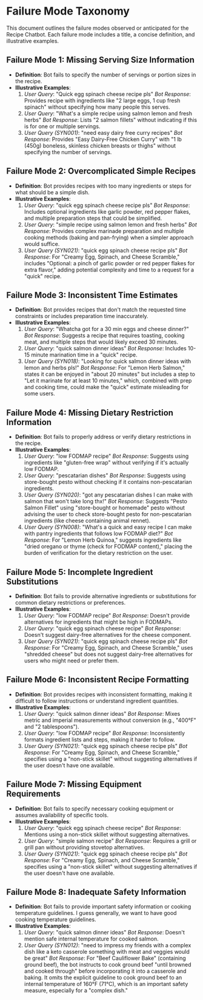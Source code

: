 <!-- for HW 2: Template for defining failure mode taxonomy -->

# Failure Mode Taxonomy

This document outlines the failure modes observed or anticipated for the Recipe Chatbot. Each failure mode includes a title, a concise definition, and illustrative examples.

## Failure Mode 1: Missing Serving Size Information

*   **Definition**: Bot fails to specify the number of servings or portion sizes in the recipe.
*   **Illustrative Examples**:
    1.  *User Query*: "Quick egg spinach cheese recipe pls"
        *Bot Response*: Provides recipe with ingredients like "2 large eggs, 1 cup fresh spinach" without specifying how many people this serves.
    2.  *User Query*: "What's a simple recipe using salmon lemon and fresh herbs"
        *Bot Response*: Lists "2 salmon fillets" without indicating if this is for one or multiple servings.
    3.  *User Query (SYN001)*: "need easy dairy free curry recipes"
        *Bot Response*: Provides "Easy Dairy-Free Chicken Curry" with "1 lb (450g) boneless, skinless chicken breasts or thighs" without specifying the number of servings.

## Failure Mode 2: Overcomplicated Simple Recipes

*   **Definition**: Bot provides recipes with too many ingredients or steps for what should be a simple dish.
*   **Illustrative Examples**:
    1.  *User Query*: "quick egg spinach cheese recipe pls"
        *Bot Response*: Includes optional ingredients like garlic powder, red pepper flakes, and multiple preparation steps that could be simplified.
    2.  *User Query*: "simple recipe using salmon lemon and fresh herbs"
        *Bot Response*: Provides complex marinade preparation and multiple cooking methods (baking and pan-frying) when a simpler approach would suffice.
    3.  *User Query (SYN021)*: "quick egg spinach cheese recipe pls"
        *Bot Response*: For "Creamy Egg, Spinach, and Cheese Scramble," includes "Optional: a pinch of garlic powder or red pepper flakes for extra flavor," adding potential complexity and time to a request for a "quick" recipe.

## Failure Mode 3: Inconsistent Time Estimates

*   **Definition**: Bot provides recipes that don't match the requested time constraints or includes preparation time inaccurately.
*   **Illustrative Examples**:
    1.  *User Query*: "Whatcha got for a 30 min eggs and cheese dinner?"
        *Bot Response*: Suggests a recipe that requires toasting, cooking meat, and multiple steps that would likely exceed 30 minutes.
    2.  *User Query*: "quick salmon dinner ideas"
        *Bot Response*: Includes 10-15 minute marination time in a "quick" recipe.
    3.  *User Query (SYN018)*: "Looking for quick salmon dinner ideas with lemon and herbs pls!"
        *Bot Response*: For "Lemon Herb Salmon," states it can be enjoyed in "about 20 minutes" but includes a step to "Let it marinate for at least 10 minutes," which, combined with prep and cooking time, could make the "quick" estimate misleading for some users.

## Failure Mode 4: Missing Dietary Restriction Information

*   **Definition**: Bot fails to properly address or verify dietary restrictions in the recipe.
*   **Illustrative Examples**:
    1.  *User Query*: "low FODMAP recipe"
        *Bot Response*: Suggests using ingredients like "gluten-free wrap" without verifying if it's actually low FODMAP.
    2.  *User Query*: "pescatarian dishes"
        *Bot Response*: Suggests using store-bought pesto without checking if it contains non-pescatarian ingredients.
    3.  *User Query (SYN020)*: "got any pescatarian dishes I can make with salmon that won't take long thx!"
        *Bot Response*: Suggests "Pesto Salmon Fillet" using "store-bought or homemade" pesto without advising the user to check store-bought pesto for non-pescatarian ingredients (like cheese containing animal rennet).
    4.  *User Query (SYN008)*: "What's a quick and easy recipe I can make with pantry ingredients that follows low FODMAP diet?"
        *Bot Response*: For "Lemon Herb Quinoa," suggests ingredients like "dried oregano or thyme (check for FODMAP content)," placing the burden of verification for the dietary restriction on the user.

## Failure Mode 5: Incomplete Ingredient Substitutions

*   **Definition**: Bot fails to provide alternative ingredients or substitutions for common dietary restrictions or preferences.
*   **Illustrative Examples**:
    1.  *User Query*: "low FODMAP recipe"
        *Bot Response*: Doesn't provide alternatives for ingredients that might be high in FODMAPs.
    2.  *User Query*: "quick egg spinach cheese recipe"
        *Bot Response*: Doesn't suggest dairy-free alternatives for the cheese component.
    3.  *User Query (SYN021)*: "quick egg spinach cheese recipe pls"
        *Bot Response*: For "Creamy Egg, Spinach, and Cheese Scramble," uses "shredded cheese" but does not suggest dairy-free alternatives for users who might need or prefer them.

## Failure Mode 6: Inconsistent Recipe Formatting

*   **Definition**: Bot provides recipes with inconsistent formatting, making it difficult to follow instructions or understand ingredient quantities.
*   **Illustrative Examples**:
    1.  *User Query*: "quick salmon dinner ideas"
        *Bot Response*: Mixes metric and imperial measurements without conversion (e.g., "400°F" and "2 tablespoons").
    2.  *User Query*: "low FODMAP recipe"
        *Bot Response*: Inconsistently formats ingredient lists and steps, making it harder to follow.
    3.  *User Query (SYN021)*: "quick egg spinach cheese recipe pls"
        *Bot Response*: For "Creamy Egg, Spinach, and Cheese Scramble," specifies using a "non-stick skillet" without suggesting alternatives if the user doesn't have one available.

## Failure Mode 7: Missing Equipment Requirements

*   **Definition**: Bot fails to specify necessary cooking equipment or assumes availability of specific tools.
*   **Illustrative Examples**:
    1.  *User Query*: "quick egg spinach cheese recipe"
        *Bot Response*: Mentions using a non-stick skillet without suggesting alternatives.
    2.  *User Query*: "simple salmon recipe"
        *Bot Response*: Requires a grill or grill pan without providing stovetop alternatives.
    3.  *User Query (SYN021)*: "quick egg spinach cheese recipe pls"
        *Bot Response*: For "Creamy Egg, Spinach, and Cheese Scramble," specifies using a "non-stick skillet" without suggesting alternatives if the user doesn't have one available.

## Failure Mode 8: Inadequate Safety Information

*   **Definition**: Bot fails to provide important safety information or cooking temperature guidelines. I guess generally, we want to have good cooking temperature guidelines.
*   **Illustrative Examples**:
    1.  *User Query*: "quick salmon dinner ideas"
        *Bot Response*: Doesn't mention safe internal temperature for cooked salmon.
    2.  *User Query (SYN012)*: "need to impress my friends with a complex dish like a keto casserole something with meat and veggies would be great"
        *Bot Response*: For "Beef Cauliflower Bake" (containing ground beef), the bot instructs to cook ground beef "until browned and cooked through" before incorporating it into a casserole and baking. It omits the explicit guideline to cook ground beef to an internal temperature of 160°F (71°C), which is an important safety measure, especially for a "complex dish."
